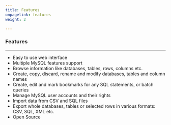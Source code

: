 ```yaml
---
title: Features
onpagelink: features
weight: 2

---
```


### **Features**
--------

- Easy to use web interface
- Multiple MySQL features support
- Browse information like databases, tables, rows, columns etc.
- Create, copy, discard, rename and modify databases, tables and column names
- Create, edit and mark bookmarks for any SQL statements, or batch queries
- Manage MySQL user accounts and their rights
- Import data from CSV and SQL files
- Export whole databases, tables or selected rows in various formats: CSV, SQL, XML etc.
- Open Source
 

